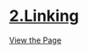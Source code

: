 # [2.Linking](https://iamwatchdogs.github.io/Front-end/HTML_CSS/Practice/2.Linking/)

[View the Page](https://iamwatchdogs.github.io/Front-end/HTML_CSS/Practice/2.Linking/)